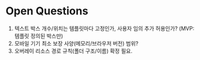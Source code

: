 # Open Questions

1) 텍스트 박스 개수/위치는 템플릿마다 고정인가, 사용자 임의 추가 허용인가? (MVP: 템플릿 정의된 박스만)
2) 모바일 기기 최소 보장 사양(메모리/브라우저 버전) 범위?
3) 오버레이 리소스 경로 규칙(폴더 구조/이름) 확정 필요.